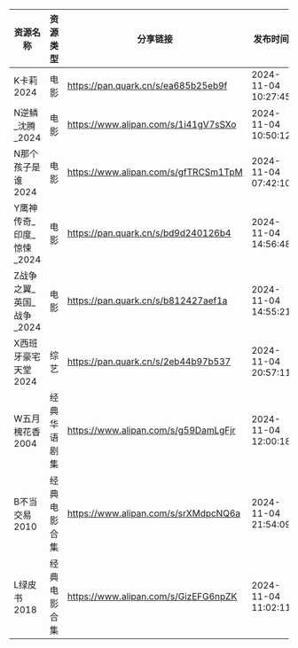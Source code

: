 | 资源名称             | 资源类型   | 分享链接                                 | 发布时间                |
| ---------------- | ------ | ------------------------------------ | ------------------- |
| K卡莉2024          | 电影     | https://pan.quark.cn/s/ea685b25eb9f  | 2024-11-04 10:27:45 |
| N逆鳞_沈腾_2024      | 电影     | https://www.alipan.com/s/1i41gV7sSXo | 2024-11-04 10:50:12 |
| N那个孩子是谁2024      | 电影     | https://www.alipan.com/s/gfTRCSm1TpM | 2024-11-04 07:42:10 |
| Y鹰神传奇_印度_惊悚_2024 | 电影     | https://pan.quark.cn/s/bd9d240126b4  | 2024-11-04 14:56:48 |
| Z战争之翼_英国_战争_2024 | 电影     | https://pan.quark.cn/s/b812427aef1a  | 2024-11-04 14:55:21 |
| X西班牙豪宅天堂2024     | 综艺     | https://pan.quark.cn/s/2eb44b97b537  | 2024-11-04 20:57:11 |
| W五月槐花香2004       | 经典华语剧集 | https://www.alipan.com/s/g59DamLgFjr | 2024-11-04 12:00:18 |
| B不当交易2010        | 经典电影合集 | https://www.alipan.com/s/srXMdpcNQ6a | 2024-11-04 21:54:09 |
| L绿皮书2018         | 经典电影合集 | https://www.alipan.com/s/GizEFG6npZK | 2024-11-04 11:02:11 |
